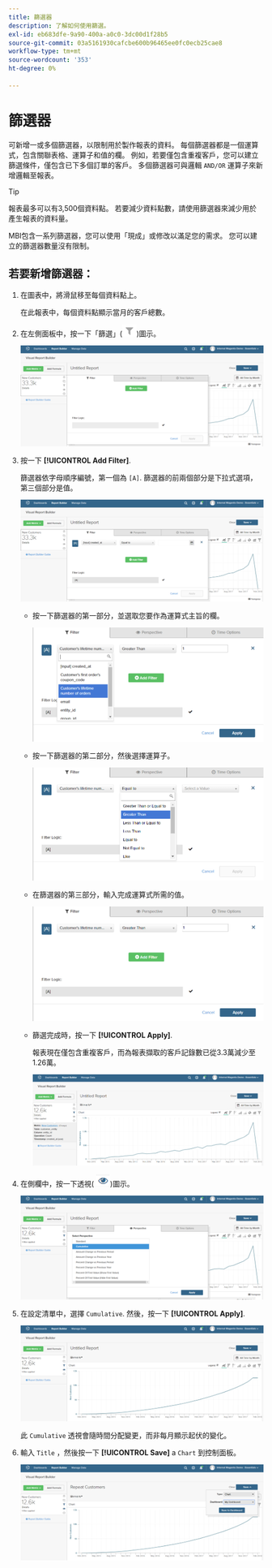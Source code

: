 ```yaml
---
title: 篩選器
description: 了解如何使用篩選。
exl-id: eb683dfe-9a90-400a-a0c0-3dc00d1f28b5
source-git-commit: 03a5161930cafcbe600b96465ee0fc0ecb25cae8
workflow-type: tm+mt
source-wordcount: '353'
ht-degree: 0%

---
```


# 篩選器

可新增一或多個篩選器，以限制用於製作報表的資料。 每個篩選器都是一個運算式，包含關聯表格、運算子和值的欄。 例如，若要僅包含重複客戶，您可以建立篩選條件，僅包含已下多個訂單的客戶。 多個篩選器可與邏輯 `AND/OR` 運算子來新增邏輯至報表。

>[!TIP]
>
>報表最多可以有3,500個資料點。 若要減少資料點數，請使用篩選器來減少用於產生報表的資料量。

MBI包含一系列篩選器，您可以使用「現成」或修改以滿足您的需求。 您可以建立的篩選器數量沒有限制。

## 若要新增篩選器：

1. 在圖表中，將滑鼠移至每個資料點上。

   在此報表中，每個資料點顯示當月的客戶總數。

1. 在左側面板中，按一下「篩選」(![](../../assets/magento-bi-btn-filter.png))圖示。

   ![新增篩選](../../assets/magento-bi-report-builder-filter-add.png)

1. 按一下 **[!UICONTROL Add Filter]**.

   篩選器依字母順序編號，第一個為 `[A]`. 篩選器的前兩個部分是下拉式選項，第三個部分是值。

   ![](../../assets/magento-bi-report-builder-filter-add-a.png)

   * 按一下篩選器的第一部分，並選取您要作為運算式主旨的欄。

      ![選擇篩選器的第一部分](../../assets/magento-bi-report-builder-filter-part1.png)

   * 按一下篩選器的第二部分，然後選擇運算子。

      ![選擇運算子](../../assets/magento-bi-report-builder-filter-part2.png)

   * 在篩選器的第三部分，輸入完成運算式所需的值。

      ![輸入值](../../assets/magento-bi-report-builder-filter-part3.png)

   * 篩選完成時，按一下 **[!UICONTROL Apply]**.

      報表現在僅包含重複客戶，而為報表擷取的客戶記錄數已從3.3萬減少至1.26萬。

      ![篩選報表](../../assets/magento-bi-report-builder-filter-report.png)<!--{: .zoom}-->

1. 在側欄中，按一下透視( ![](../../assets/magento-bi-btn-perspective.png))圖示。

   ![透視](../../assets/magento-bi-report-builder-filter-perspective.png)<!--{: .zoom}-->

1. 在設定清單中，選擇 `Cumulative`. 然後，按一下 **[!UICONTROL Apply]**.

   ![累積透視](../../assets/magento-bi-report-builder-filter-perspective-cumulative.png)

   此 `Cumulative` 透視會隨時間分配變更，而非每月顯示起伏的變化。

1. 輸入 `Title` ，然後按一下 **[!UICONTROL Save]** a `Chart` 到控制面板。

   ![儲存至控制面板](../../assets/magento-bi-report-builder-filter-perspective-cumulative-save.png)
